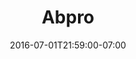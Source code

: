 ---
title: "Abpro"
description: "Abpro is an industrial biochemistry lab in Massachusetts. This project is currently in progress."
date: "2016-07-01T21:59:00-07:00"
gallery: 
  - 
    url: "/assets/images/abpro-splash-2.jpg"
    caption: " "
  - 
    url: "/assets/images/portfolio-abpro-mockup-1.jpg"
    caption: " "
  - 
    url: "/assets/images/portfolio-abpro-mockup-2.jpg"
    caption: " "
  - 
    url: "/assets/images/portfolio-abpro-illustration-1.jpg"
    caption: " "
  - 
    url: "/assets/images/portfolio-abpro-illustration-2.jpg"
    caption: " "
  - 
    url: "/assets/images/abpro-labs-logo-1-selected.png"
    caption: " "
tags: "medical,static,responsive,logo"
---